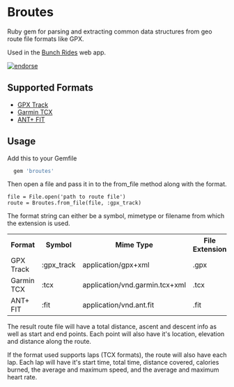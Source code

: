 # Broutes

Ruby gem for parsing and extracting common data structures from geo route file formats like GPX.

Used in the [Bunch Rides](http://www.bunch.cc) web app.

[![endorse](https://api.coderwall.com/adambird/endorsecount.png)](https://coderwall.com/adambird)

## Supported Formats

+ [GPX Track](http://en.wikipedia.org/wiki/GPS_eXchange_Format)
+ [Garmin TCX](http://developer.garmin.com/schemas/tcx/v2/)
+ [ANT+ FIT](http://www.thisisant.com/developer/)

## Usage

Add this to your Gemfile

```ruby
  gem 'broutes'
```

Then open a file and pass it in to the from_file method along with the format.

	file = File.open('path to route file')
	route = Broutes.from_file(file, :gpx_track)
	
The format string can either be a symbol, mimetype or filename from which the extension is used.

<table>
  <tr><th>Format</th><th>Symbol</th><th>Mime Type</th><th>File Extension</th></tr>
  <tr><td>GPX Track</td><td>:gpx_track</td><td>application/gpx+xml</td><td>.gpx</td></tr>
  <tr><td>Garmin TCX</td><td>:tcx</td><td>application/vnd.garmin.tcx+xml</td><td>.tcx</td></tr>
  <tr><td>ANT+ FIT</td><td>:fit</td><td>application/vnd.ant.fit</td><td>.fit</td></tr>
</table>

The result route file will have a total distance, ascent and descent info as well as start and end points. Each point will also have it's location, elevation and distance along the route.

If the format used supports laps (TCX formats), the route will also have each lap. Each lap will have it's start time, total time, distance covered, calories burned, the average and maximum speed, and the average and maximum heart rate.

